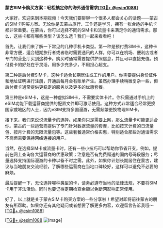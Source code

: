 **蒙古SIM卡购买方案：轻松搞定你的海外通信需求[[TG💪+ @esim1088](https://t.me/s/esim1088)]**

大家好，欢迎来到本期视频！今天我们要聊聊一个很多人都会关心的话题——蒙古的SIM卡购买方案。无论你是去蒙古旅行、工作还是学习，拥有一张合适的手机卡都非常重要。在蒙古，你可以选择不同的SIM卡和流量卡来满足你的通讯需求。那么，这些卡都有哪些类型？该怎么选？我们一起来看看吧！

首先，让我们来了解一下常见的几种手机卡类型。第一种是预付费SIM卡，这种卡非常方便，适合短期旅行者或者临时需要通讯的人群。你可以在机场、便利店或者专门的营业厅买到这种卡。购买时通常需要提供护照信息，并且可以直接充值。预付费卡的好处在于灵活，用多少充多少，不用担心超支。

第二种是后付费SIM卡，这种卡适合长期居住或工作的用户。你需要提供身份证件和地址证明进行注册，开通后每月会有账单产生。虽然办理手续稍微复杂一些，但后付费卡通常提供更稳定的服务以及更多的优惠套餐。

第三种是eSIM卡，这是一种虚拟SIM卡，不需要实体卡片。你只需通过手机上的eSIM功能下载运营商提供的配置文件即可激活使用。这种方式非常适合经常更换国家或地区的人士，因为eSIM支持多国漫游，无需频繁更换物理SIM卡。

接下来，我们来说说流量卡的选择。如果你只是需要上网，那么流量卡可能更适合你。蒙古的一些运营商提供了专门针对数据流量的套餐，比如按天计费的日流量包、按月计费的无限流量包等。这些套餐通常价格实惠，特别适合那些对通话需求不高但需要保持网络连接的用户。

当然，在选择SIM卡或流量卡时，还有一些小技巧可以帮助你节省开支。例如，提前在网上查询各大运营商的优惠政策；注意是否有免费赠送的国内号码段服务；尽量选择支持国际漫游的卡种以备不时之需。此外，如果你计划长期居住在蒙古，建议与当地朋友交流经验，了解哪些运营商在当地口碑较好，这样可以避免不必要的麻烦。

最后提醒一下，无论选择哪种类型的卡，请务必遵守当地的法律法规，不要将SIM卡用于非法活动。同时也要记得定期检查余额以免断网影响正常使用。

好了，以上就是关于蒙古SIM卡购买方案的一些分享啦！希望对即将前往蒙古的朋友有所帮助。如果你还有其他疑问或者想要了解更多内容，欢迎留言告诉我哦～ [[TG💪+ @esim1088](https://t.me/s/esim1088)]

[[TG💪+ @esim1088](https://t.me/s/esim1088) ![Image](https://i.postimg.cc/4NQfJmqS/Snipaste-2025-05-13-00-14-12.png)]